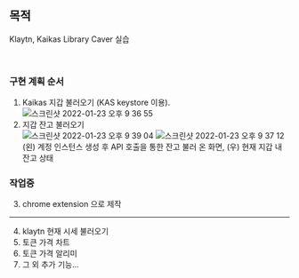 ## 목적

Klaytn, Kaikas Library Caver 실습

<br />

### 구현 계획 순서
1. Kaikas 지갑 불러오기 (KAS keystore 이용).  
 ![스크린샷 2022-01-23 오후 9 36 55](https://user-images.githubusercontent.com/87772236/150678713-c4db7b32-44e7-4ee0-b082-ade41700ad78.png)
2. 지갑 잔고 불러오기  
![스크린샷 2022-01-23 오후 9 39 04](https://user-images.githubusercontent.com/87772236/150678791-e57630f7-0070-4756-8ca8-fd26d31f53a0.png)
![스크린샷 2022-01-23 오후 9 37 12](https://user-images.githubusercontent.com/87772236/150678714-e90c4d62-1d98-4493-9c9b-5854ad9b8478.png)  
  (왼) 계정 인스턴스 생성 후 API 호출을 통한 잔고 불러 온 화면, (우) 현재 지갑 내 잔고 상태
  
### **작업중**  
3. chrome extension 으로 제작  

---

4. klaytn 현재 시세 불러오기  
5. 토큰 가격 차트  
6. 토큰 가격 알리미  
7. 그 외 추가 기능...  
